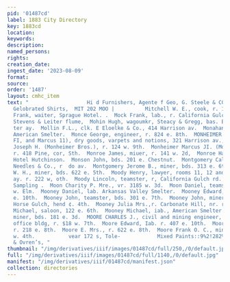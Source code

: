 ```yaml
---
pid: '01487cd'
label: 1883 City Directory
key: 1883cd
location: 
keywords: 
description: 
named_persons: 
rights: 
creation_date: 
ingest_date: '2023-08-09'
format: 
source: 
order: '1487'
layout: cmhc_item
text: "                   Hi d Furnishers, Agente f Geo, G. Steele & C0, Brown & Prior's
  Gelobrated Shirts,  MIT 202 MOO |          Mitchell W. E., cook, r. 113 w. 3d.  Mithem
  Frank, waiter, Sprague Hotel. .  Mock Frank, lab., r. California Gulch, rd. nr.
  Stevens & Leiter flume,  Mohin Hugh, wagoumkr, Steacy & Gregg, bas. Elm, cor. Lei-
  ter ay.  Mollin F.L., clk. E Eloelke & Co., 414 Harrison av.  Monahan Joseph, lab.
  American Smelter.  Monce George, engineer, r. 824 e. 8th.  MONHEIMER BROS. (Joseph
  FI, and Marcus 11), dry goods, varpets and notions, 321 Harrison av., cor 4th.  Monheimer
  Joseph H. (Monheimer Bros.), r. 124 w. 9th.  Monheimer Marcus JI. (Monheimer Bros.),
  r. 418 Pine, cor, Sth.  Monroe James, miuer, r. 141 w. 2d,  Monroe Harry, yardman,
  Hotel Hutchinson.  Monson John, bds. 201 e. Chestnut.  Montgomery Cal. lab, W. C.
  Needles & Co., r  do av.  Montgomery Jerome B., miner, bds. 313 e. 6th.  Montgomery
  W. H., miner, bds. 622 e. 5th.  Moody Henry, lawyer, rooms 11, 12 and 13. 602 Harrison
  ay. r. 222 w, oth.  Moody Lincoln, teamster, r, California Gulch rd. nr. Lake Co.
  Sampling .  Moon Charity P. Mre., vr. 3185 w. 3d.  Moon Daniel, teamster, r. 412
  w. Elm.  Mooney Daniel, lab. Arkansas Valley Smelter.  Mooney Edward, grocer, 401
  e. 10th.  Mooney John, teamster, bds. 301 e. 7th.  Mooney John, miner, r, Stray
  Horse Gulch, hend ¢. 4th.  Mooney Julia Mrs.,r. Carbonate Hill, nr. reservoir.  Moonev
  Michael, saloon, 122 e. 6th.  Mooney Michael, iab., American Smelter.  Moore Azariah,
  miner, bds. 181 e. 3d.  MOORE CHARLES J., civil and mining engineer, room 12, Post-
  office bldg, r. $18 w. 7th.  Moore Edward, Iab. r. 407 e. 10th.  Moore Elliot, mining,
  r. 218 e. 8th.  Moore E. Mrs., r. 622 e. 8th.  Moore Frank O. C., mining, rv. 221
  w. 4th.           vear 172 s, Tole-            Mixed Paints::9%2!282%4's. Oleson
  & Ovren’s, "
thumbnail: "/img/derivatives/iiif/images/01487cd/full/250,/0/default.jpg"
full: "/img/derivatives/iiif/images/01487cd/full/1140,/0/default.jpg"
manifest: "/img/derivatives/iiif/01487cd/manifest.json"
collection: directories
---
```

